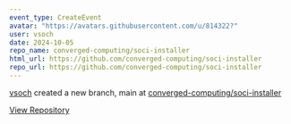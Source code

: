 ```yaml
---
event_type: CreateEvent
avatar: "https://avatars.githubusercontent.com/u/814322?"
user: vsoch
date: 2024-10-05
repo_name: converged-computing/soci-installer
html_url: https://github.com/converged-computing/soci-installer
repo_url: https://github.com/converged-computing/soci-installer
---
```


<a href='https://github.com/vsoch' target='_blank'>vsoch</a> created a new branch, main at <a href='https://github.com/converged-computing/soci-installer' target='_blank'>converged-computing/soci-installer</a>

<a href='https://github.com/converged-computing/soci-installer' target='_blank'>View Repository</a>